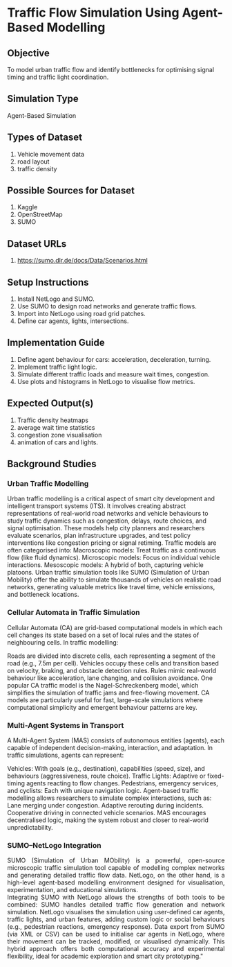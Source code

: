 # Traffic Flow Simulation Using Agent-Based Modelling

## Objective
To model urban traffic flow and identify bottlenecks for optimising signal timing and traffic light coordination.

## Simulation Type
Agent-Based Simulation

## Types of Dataset
1. Vehicle movement data
2. road layout
3. traffic density

## Possible Sources for Dataset
1. Kaggle
2. OpenStreetMap
3. SUMO

## Dataset URLs
1. https://sumo.dlr.de/docs/Data/Scenarios.html

## Setup Instructions
1. Install NetLogo and SUMO.
2. Use SUMO to design road networks and generate traffic flows.
3. Import into NetLogo using road grid patches.
4. Define car agents, lights, intersections.

## Implementation Guide
1. Define agent behaviour for cars: acceleration, deceleration, turning.
2. Implement traffic light logic.
3. Simulate different traffic loads and measure wait times, congestion.
4. Use plots and histograms in NetLogo to visualise flow metrics.

## Expected Output(s)
1. Traffic density heatmaps
2. average wait time statistics
3. congestion zone visualisation
4. animation of cars and lights.

## Background Studies

### Urban Traffic Modelling
Urban traffic modelling is a critical aspect of smart city development and intelligent transport systems (ITS). It involves creating abstract representations of real-world road networks and vehicle behaviours to study traffic dynamics such as congestion, delays, route choices, and signal optimisation. These models help city planners and researchers evaluate scenarios, plan infrastructure upgrades, and test policy interventions like congestion pricing or signal retiming. Traffic models are often categorised into:
Macroscopic models: Treat traffic as a continuous flow (like fluid dynamics).
Microscopic models: Focus on individual vehicle interactions.
Mesoscopic models: A hybrid of both, capturing vehicle platoons.
Urban traffic simulation tools like SUMO (Simulation of Urban Mobility) offer the ability to simulate thousands of vehicles on realistic road networks, generating valuable metrics like travel time, vehicle emissions, and bottleneck locations.

### Cellular Automata in Traffic Simulation
Cellular Automata (CA) are grid-based computational models in which each cell changes its state based on a set of local rules and the states of neighbouring cells. In traffic modelling:

Roads are divided into discrete cells, each representing a segment of the road (e.g., 7.5m per cell).
Vehicles occupy these cells and transition based on velocity, braking, and obstacle detection rules.
Rules mimic real-world behaviour like acceleration, lane changing, and collision avoidance.
One popular CA traffic model is the Nagel-Schreckenberg model, which simplifies the simulation of traffic jams and free-flowing movement. CA models are particularly useful for fast, large-scale simulations where computational simplicity and emergent behaviour patterns are key.

### Multi-Agent Systems in Transport
A Multi-Agent System (MAS) consists of autonomous entities (agents), each capable of independent decision-making, interaction, and adaptation. In traffic simulations, agents can represent:

Vehicles: With goals (e.g., destination), capabilities (speed, size), and behaviours (aggressiveness, route choice).
Traffic Lights: Adaptive or fixed-timing agents reacting to flow changes.
Pedestrians, emergency services, and cyclists: Each with unique navigation logic.
Agent-based traffic modelling allows researchers to simulate complex interactions, such as:
Lane merging under congestion.
Adaptive rerouting during incidents.
Cooperative driving in connected vehicle scenarios. MAS encourages decentralised logic, making the system robust and closer to real-world unpredictability.

### SUMO–NetLogo Integration
<div style="text-align: justify"> 
SUMO (Simulation of Urban MObility) is a powerful, open-source microscopic traffic simulation tool capable of modelling complex networks and generating detailed traffic flow data. NetLogo, on the other hand, is a high-level agent-based modelling environment designed for visualisation, experimentation, and educational simulations.
</div>
<div style="text-align: justify"> 
Integrating SUMO with NetLogo allows the strengths of both tools to be combined:
SUMO handles detailed traffic flow generation and network simulation.
NetLogo visualises the simulation using user-defined car agents, traffic lights, and urban features, adding custom logic or social behaviours (e.g., pedestrian reactions, emergency response).
Data export from SUMO (via XML or CSV) can be used to initialise car agents in NetLogo, where their movement can be tracked, modified, or visualised dynamically. This hybrid approach offers both computational accuracy and experimental flexibility, ideal for academic exploration and smart city prototyping."
</div>